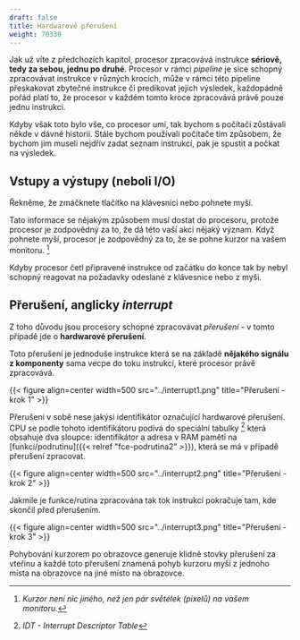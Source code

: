 ```yaml
---
draft: false
title: Hardwarové přerušení
weight: 70339
---
```


Jak už víte z předchozích kapitol, procesor zpracovává instrukce **sériově, tedy za sebou, jednu po druhé**. Procesor v rámci *pipeline* je sice schopný zpracovávat instrukce v různých krocích, může v rámci této pipeline přeskakovat zbytečné instrukce či predikovat jejich výsledek, každopádně pořád platí to, že procesor v každém tomto kroce zpracovává právě pouze jednu instrukci.

Kdyby však toto bylo vše, co procesor umí, tak bychom s počítači zůstávali někde v dávné historii. Stále bychom používali počítače tím způsobem, že bychom jim museli nejdřív zadat seznam instrukcí, pak je spustit a počkat na výsledek.

## Vstupy a výstupy (neboli I/O)

Řekněme, že zmáčknete tlačítko na klávesnici nebo pohnete myší.

Tato informace se nějakým způsobem musí dostat do procesoru, protože procesor je zodpovědný za to, že dá této vaší akci nějaký význam. Když pohnete myší, procesor je zodpovědný za to, že se pohne kurzor na vašem monitoru. [^s]

Kdyby procesor četl připravené instrukce od začátku do konce tak by nebyl schopný reagovat na požadavky odeslané z klávesnice nebo z myši.

## Přerušení, anglicky *interrupt*

Z toho důvodu jsou procesory schopné zpracovávat *přerušení* - v tomto případě jde o **hardwarové přerušení**.

Toto přerušení je jednoduše instrukce která se na základě **nějakého signálu z komponenty** sama vecpe do toku instrukcí, které procesor právě zpracovává.

{{< figure align=center width=500 src="../interrupt1.png" title="Přerušení - krok 1" >}}

Přerušení v sobě nese jakýsi identifikátor označující hardwarové přerušení. CPU se podle tohoto identifikátoru podívá do speciální tabulky [^t] která obsahuje dva sloupce: identifikátor a adresa v RAM paměti na [funkci/podrutinu]({{< relref "fce-podrutina2" >}}), která se má v případě přerušení zpracovat.

{{< figure align=center width=500 src="../interrupt2.png" title="Přerušení - krok 2" >}}

Jakmile je funkce/rutina zpracována tak tok instrukcí pokračuje tam, kde skončil před přerušením. 

{{< figure align=center width=500 src="../interrupt3.png" title="Přerušení - krok 3" >}}

Pohybování kurzorem po obrazovce generuje klidně stovky přerušení za vteřinu a každé toto přerušení znamená pohyb kurzoru myši z jednoho místa na obrazovce na jiné místo na obrazovce.

[^s]: *Kurzor není nic jiného, než jen pár světélek (pixelů) na vašem monitoru.*
[^n]: *Jednoduchým příkladem je signál z klávesnice nebo myši.* 
[^t]: *IDT - Interrupt Descriptor Table*